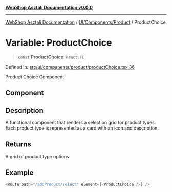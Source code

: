 [**WebShop Asztali Documentation v0.0.0**](../../../../README.md)

***

[WebShop Asztali Documentation](../../../../modules.md) / [UI/Components/Product](../README.md) / ProductChoice

# Variable: ProductChoice

> `const` **ProductChoice**: `React.FC`

Defined in: [src/ui/companents/product/productChoice.tsx:36](https://github.com/yourusername/webshop_asztali/blob/db527a672c3f1c86910ae6dbab32f3919e7d7093/src/ui/companents/product/productChoice.tsx#L36)

Product Choice Component

## Component

## Description

A functional component that renders a selection grid for product types.
Each product type is represented as a card with an icon and description.

## Returns

A grid of product type options

## Example

```ts
<Route path="/addProduct/select" element={<ProductChoice />} />
```
